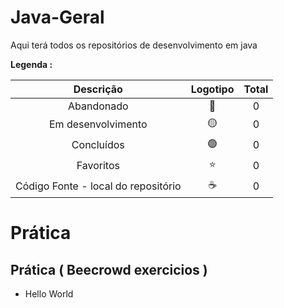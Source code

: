 # Java-Geral
 <p>Aqui terá todos os repositórios de desenvolvimento em java</p>

<strong> Legenda :</strong>

|Descrição | Logotipo   | Total |
|:--: |:--:|:--:|
| Abandonado | 🔴 | 0 |
| Em desenvolvimento    |  🟡  | 0 |
| Concluídos    |  🟢  | 0 |
| Favoritos | ⭐ | 0 |
| Código Fonte - local do repositório | ☕| 0 |


# Prática 

## Prática ( Beecrowd exercicios ) 

* Hello World 


